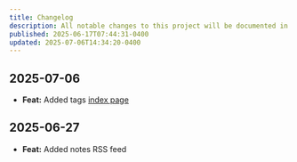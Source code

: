 ```yaml
---
title: Changelog
description: All notable changes to this project will be documented in this file.
published: 2025-06-17T07:44:31-0400
updated: 2025-07-06T14:34:20-0400
---
```


## 2025-07-06

- **Feat:** Added tags [index page](/tags)

## 2025-06-27

- **Feat:** Added notes RSS feed
